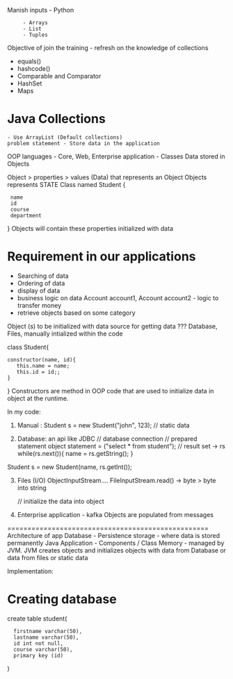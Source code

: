 Manish inputs - Python

         - Arrays
         - List
         - Tuples

Objective of join the training - refresh on the knowledge of collections

- equals()
- hashcode()
- Comparable and Comparator
- HashSet
- Maps

# Java Collections

    - Use ArrayList (Default collections)
    problem statement - Store data in the application

OOP languages - Core, Web, Enterprise application - Classes
Data stored in Objects

Object > properties > values (Data) that represents an Object
Objects represents STATE
Class named Student
{

     name
     id
     course
     department

}
Objects will contain these properties initialized with data

# Requirement in our applications

- Searching of data
- Ordering of data
- display of data
- business logic on data
  Account account1, Account account2 - logic to transfer money
- retrieve objects based on some category

Object (s) to be initialized with data
source for getting data ??? Database, Files, manually intialized within the code

class Student{

    constructor(name, id){
       this.name = name;
       this.id = id;;
    }

}
Constructors are method in OOP code that are used to initialize data in object at the runtime.

In my code:

1. Manual : Student s = new Student("john", 123); // static data

2. Database: an api like JDBC
   // database connection
   // prepared statement object statement = ("select \* from student");
   // result set -> rs while(rs.next()){
   name = rs.getString();
   }

Student s = new Student(name, rs.getInt());

3. Files (I/O)
   ObjectInputStream....
   FileInputStream.read() -> byte > byte into string

   // initialize the data into object

4. Enterprise application - kafka
   Objects are populated from messages

==================================================
Architecture of app
Database - Persistence storage - where data is stored permanently
Java Application - Components / Class
Memory - managed by JVM. JVM creates objects and initializes objects with data from Database or data from files or static data

Implementation:

# Creating database

create table student(

      firstname varchar(50),
      lastname varchar(50),
      id int not null,
      course varchar(50),
      primary key (id)

)
